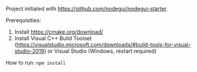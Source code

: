 Project initiated with https://github.com/nodegui/nodegui-starter.

Prerequisities:
1) Install https://cmake.org/download/
2) Install Visual C++ Build Toolset (https://visualstudio.microsoft.com/downloads/#build-tools-for-visual-studio-2019) or Visual Studio (Windows, restart required)

How to run:
`npm install`
